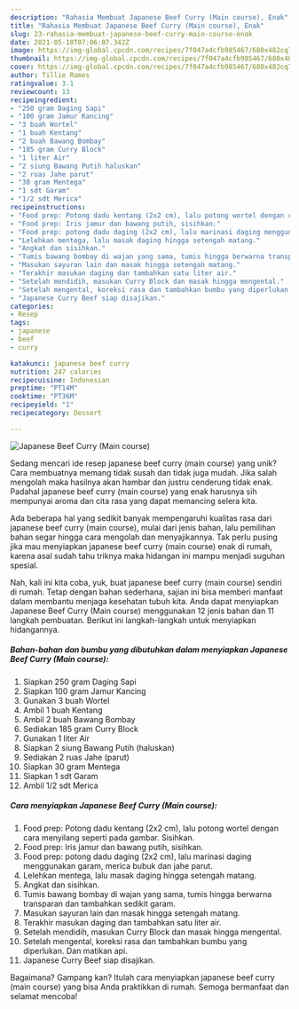 ```yaml
---
description: "Rahasia Membuat Japanese Beef Curry (Main course), Enak"
title: "Rahasia Membuat Japanese Beef Curry (Main course), Enak"
slug: 23-rahasia-membuat-japanese-beef-curry-main-course-enak
date: 2021-05-18T07:06:07.342Z
image: https://img-global.cpcdn.com/recipes/7f047a4cfb985467/680x482cq70/japanese-beef-curry-main-course-foto-resep-utama.jpg
thumbnail: https://img-global.cpcdn.com/recipes/7f047a4cfb985467/680x482cq70/japanese-beef-curry-main-course-foto-resep-utama.jpg
cover: https://img-global.cpcdn.com/recipes/7f047a4cfb985467/680x482cq70/japanese-beef-curry-main-course-foto-resep-utama.jpg
author: Tillie Ramos
ratingvalue: 3.1
reviewcount: 13
recipeingredient:
- "250 gram Daging Sapi"
- "100 gram Jamur Kancing"
- "3 buah Wortel"
- "1 buah Kentang"
- "2 buah Bawang Bombay"
- "185 gram Curry Block"
- "1 liter Air"
- "2 siung Bawang Putih haluskan"
- "2 ruas Jahe parut"
- "30 gram Mentega"
- "1 sdt Garam"
- "1/2 sdt Merica"
recipeinstructions:
- "Food prep: Potong dadu kentang (2x2 cm), lalu potong wortel dengan cara menyilang seperti pada gambar. Sisihkan."
- "Food prep: Iris jamur dan bawang putih, sisihkan."
- "Food prep: potong dadu daging (2x2 cm), lalu marinasi daging menggunakan garam, merica bubuk dan jahe parut."
- "Lelehkan mentega, lalu masak daging hingga setengah matang."
- "Angkat dan sisihkan."
- "Tumis bawang bombay di wajan yang sama, tumis hingga berwarna transparan dan tambahkan sedikit garam."
- "Masukan sayuran lain dan masak hingga setengah matang."
- "Terakhir masukan daging dan tambahkan satu liter air."
- "Setelah mendidih, masukan Curry Block dan masak hingga mengental."
- "Setelah mengental, koreksi rasa dan tambahkan bumbu yang diperlukan. Dan matikan api."
- "Japanese Curry Beef siap disajikan."
categories:
- Resep
tags:
- japanese
- beef
- curry

katakunci: japanese beef curry 
nutrition: 247 calories
recipecuisine: Indonesian
preptime: "PT14M"
cooktime: "PT36M"
recipeyield: "1"
recipecategory: Dessert

---
```



![Japanese Beef Curry (Main course)](https://img-global.cpcdn.com/recipes/7f047a4cfb985467/680x482cq70/japanese-beef-curry-main-course-foto-resep-utama.jpg)

Sedang mencari ide resep japanese beef curry (main course) yang unik? Cara membuatnya memang tidak susah dan tidak juga mudah. Jika salah mengolah maka hasilnya akan hambar dan justru cenderung tidak enak. Padahal japanese beef curry (main course) yang enak harusnya sih mempunyai aroma dan cita rasa yang dapat memancing selera kita.



Ada beberapa hal yang sedikit banyak mempengaruhi kualitas rasa dari japanese beef curry (main course), mulai dari jenis bahan, lalu pemilihan bahan segar hingga cara mengolah dan menyajikannya. Tak perlu pusing jika mau menyiapkan japanese beef curry (main course) enak di rumah, karena asal sudah tahu triknya maka hidangan ini mampu menjadi suguhan spesial.


Nah, kali ini kita coba, yuk, buat japanese beef curry (main course) sendiri di rumah. Tetap dengan bahan sederhana, sajian ini bisa memberi manfaat dalam membantu menjaga kesehatan tubuh kita. Anda dapat menyiapkan Japanese Beef Curry (Main course) menggunakan 12 jenis bahan dan 11 langkah pembuatan. Berikut ini langkah-langkah untuk menyiapkan hidangannya.

<!--inarticleads1-->

##### Bahan-bahan dan bumbu yang dibutuhkan dalam menyiapkan Japanese Beef Curry (Main course):

1. Siapkan 250 gram Daging Sapi
1. Siapkan 100 gram Jamur Kancing
1. Gunakan 3 buah Wortel
1. Ambil 1 buah Kentang
1. Ambil 2 buah Bawang Bombay
1. Sediakan 185 gram Curry Block
1. Gunakan 1 liter Air
1. Siapkan 2 siung Bawang Putih (haluskan)
1. Sediakan 2 ruas Jahe (parut)
1. Siapkan 30 gram Mentega
1. Siapkan 1 sdt Garam
1. Ambil 1/2 sdt Merica




<!--inarticleads2-->

##### Cara menyiapkan Japanese Beef Curry (Main course):

1. Food prep: Potong dadu kentang (2x2 cm), lalu potong wortel dengan cara menyilang seperti pada gambar. Sisihkan.
1. Food prep: Iris jamur dan bawang putih, sisihkan.
1. Food prep: potong dadu daging (2x2 cm), lalu marinasi daging menggunakan garam, merica bubuk dan jahe parut.
1. Lelehkan mentega, lalu masak daging hingga setengah matang.
1. Angkat dan sisihkan.
1. Tumis bawang bombay di wajan yang sama, tumis hingga berwarna transparan dan tambahkan sedikit garam.
1. Masukan sayuran lain dan masak hingga setengah matang.
1. Terakhir masukan daging dan tambahkan satu liter air.
1. Setelah mendidih, masukan Curry Block dan masak hingga mengental.
1. Setelah mengental, koreksi rasa dan tambahkan bumbu yang diperlukan. Dan matikan api.
1. Japanese Curry Beef siap disajikan.




Bagaimana? Gampang kan? Itulah cara menyiapkan japanese beef curry (main course) yang bisa Anda praktikkan di rumah. Semoga bermanfaat dan selamat mencoba!
